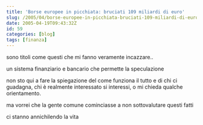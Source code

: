 ```yaml
---
title: 'Borse europee in picchiata: bruciati 109 miliardi di euro'
slug: /2005/04/borse-europee-in-picchiata-bruciati-109-miliardi-di-euro/
date: 2005-04-19T09:43:32Z
id: 59
categories: [blog]
tags: [finanza]
---
```


sono titoli come questi che mi fanno veramente incazzare..

un sistema finanziario e bancario che permette la speculazione

non sto qui a fare la spiegazione del come funziona il tutto e di chi ci guadagna, chi è realmente interessato si interessi, o mi chieda qualche orientamento.

ma vorrei che la gente comune cominciasse a non sottovalutare questi fatti

ci stanno annichilendo la vita